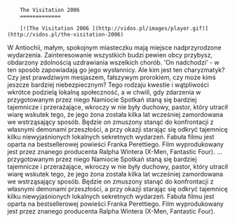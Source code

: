 
        The Visitation 2006 
        =============
        
        [![The Visitation 2006 ](http://vidos.pl/images/player.gif)](http://vidos.pl/the-visitation-2006)
        
        
 W Antiochii, małym, spokojnym miasteczku mają miejsce nadprzyrodzone wydarzenia. Zainteresowanie wszystkich budzi pewien obcy przybysz, obdarzony zdolnością uzdrawiania wszelkich chorób. 'On nadchodzi' - w ten sposób zapowiadają go jego wysłannicy. Ale kim jest ten charyzmatyk? Czy jest prawdziwym mesjaszem, fałszywym prorokiem, czy może kimś jeszcze bardziej niebezpiecznym? Tego rodzaju kwestie i wątpliwości wkrótce podzielą lokalną społeczność, a w chwili, gdy zdarzenia w przygotowanym przez niego Namiocie Spotkań staną się bardziej tajemnicze i przerażające, wkroczy w nie były duchowy, pastor, który utracił wiarę wskutek tego, że jego żona została kilka lat wcześniej zamordowana we wstrząsający sposób. Będzie on zmuszony stanąć do konfrontacji z własnymi demonami przeszłości, a przy okazji starając się odkryć tajemnicę kilku niewyjaśnionych lokalnych sekretnych wydarzeń. Fabuła filmu jest oparta na bestsellerowej powieści Franka Perettiego. Film wyprodukowany jest przez znanego producenta Ralpha Wintera (X-Men, Fantastic Four).  ... przygotowanym przez niego Namiocie Spotkań staną się bardziej tajemnicze i przerażające, wkroczy w nie były duchowy, pastor, który utracił wiarę wskutek tego, że jego żona została kilka lat wcześniej zamordowana we wstrząsający sposób. Będzie on zmuszony stanąć do konfrontacji z własnymi demonami przeszłości, a przy okazji starając się odkryć tajemnicę kilku niewyjaśnionych lokalnych sekretnych wydarzeń. Fabuła filmu jest oparta na bestsellerowej powieści Franka Perettiego. Film wyprodukowany jest przez znanego producenta Ralpha Wintera (X-Men, Fantastic Four).
    